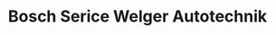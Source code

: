---
title: "Bosch Serice Welger Autotechnik"
url: /bad-pyrmont/bosch-serice-welger-autotechnik/
shop: Autowerkstatt
---
